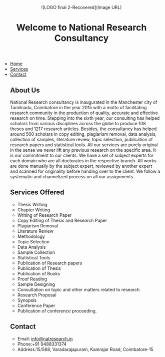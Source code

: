 <html>
<head>
    
</head>
<body>
    <header>
        ![LOGO final 2-Recovered](Image URL)<h1>Welcome to National Research Consultancy</h1>
    </header>
    <nav>
        <ul>
            <li><a href="#">Home</a></li>
           <li><a href="#">Services</a></li>
           <li><a href="#">Contact</a></li>
                      
## About Us
National Research consultancy is inaugurated in the Manchester city of Tamilnadu, Coimbatore in the year 2015 with a motto of facilitating research community in the production of quality, accurate and effective research on time. Stepping into the sixth year, our consulting has helped scholars from various disciplines across the globe to produce 108 theses and 1217 research articles. Besides, the consultancy has helped around 500 scholars in copy editing, plagiarism removal, data analysis, collection of samples, literature review, topic selection, publication of research papers and statistical tools. All our services are purely original in the sense we never lift any previous research on the specific area. It is our commitment to our clients. We have a set of subject experts for each domain who are all doctorates in the respective branch. All works are done manually by the subject expert, reviewed by another expert and scanned for originality before handing over to the client. We follow a systematic and channelized process on all our assignments. 

## Services Offered
- Thesis Writing
- Chapter Writing
- Writing of Research Paper
- Copy Editing of Thesis and Research Paper
- Plagiarism Removal
- Literature Review
- Methodology
- Topic Selection
- Data Analysis
- Sample Collection
- Statistical Tools
- Publication of Research papers
- Publication of Thesis
- Publication of Books
- Proof Reading
- Sample Designing
- Consultation on topic and other matters related to research 
- Research Proposal
- Synopsis
- Conference Paper
- Publication of conference proceeding.

## Contact
+ Email: info@natresearch.in
+ Phone:+91 9488331374
+ Address:15/568, Varadarajapuram, Kamrajar Road, Coimbatore-15

